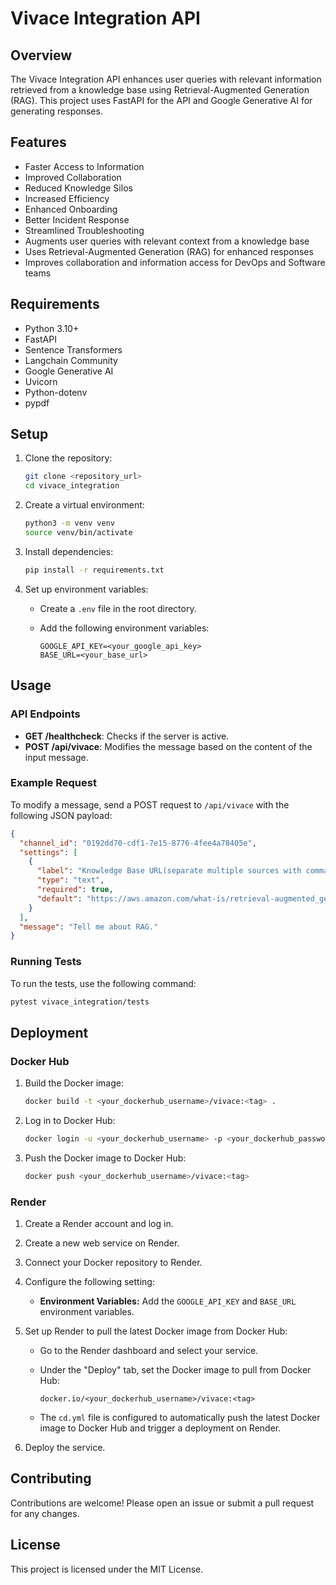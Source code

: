 # Vivace Integration API

## Overview

The Vivace Integration API enhances user queries with relevant information retrieved from a knowledge base using Retrieval-Augmented Generation (RAG). This project uses FastAPI for the API and Google Generative AI for generating responses.

## Features

- Faster Access to Information
- Improved Collaboration
- Reduced Knowledge Silos
- Increased Efficiency
- Enhanced Onboarding
- Better Incident Response
- Streamlined Troubleshooting
- Augments user queries with relevant context from a knowledge base
- Uses Retrieval-Augmented Generation (RAG) for enhanced responses
- Improves collaboration and information access for DevOps and Software teams

## Requirements

- Python 3.10+
- FastAPI
- Sentence Transformers
- Langchain Community
- Google Generative AI
- Uvicorn
- Python-dotenv
- pypdf

## Setup

1.  Clone the repository:

    ```bash
    git clone <repository_url>
    cd vivace_integration
    ```
2.  Create a virtual environment:

    ```bash
    python3 -m venv venv
    source venv/bin/activate
    ```
3.  Install dependencies:

    ```bash
    pip install -r requirements.txt
    ```
4.  Set up environment variables:

    *   Create a `.env` file in the root directory.
    *   Add the following environment variables:

        ```
        GOOGLE_API_KEY=<your_google_api_key>
        BASE_URL=<your_base_url>
        ```

## Usage

### API Endpoints

-   **GET /healthcheck**: Checks if the server is active.
-   **POST /api/vivace**: Modifies the message based on the content of the input message.

### Example Request

To modify a message, send a POST request to `/api/vivace` with the following JSON payload:

```json
{
  "channel_id": "0192dd70-cdf1-7e15-8776-4fee4a78405e",
  "settings": [
    {
      "label": "Knowledge Base URL(separate multiple sources with commas)",
      "type": "text",
      "required": true,
      "default": "https://aws.amazon.com/what-is/retrieval-augmented_generation/"
    }
  ],
  "message": "Tell me about RAG."
}
```

### Running Tests

To run the tests, use the following command:

```bash
pytest vivace_integration/tests
```

## Deployment

### Docker Hub

1. Build the Docker image:

    ```bash
    docker build -t <your_dockerhub_username>/vivace:<tag> .
    ```

2. Log in to Docker Hub:

    ```bash
    docker login -u <your_dockerhub_username> -p <your_dockerhub_password>
    ```

3. Push the Docker image to Docker Hub:

    ```bash
    docker push <your_dockerhub_username>/vivace:<tag>
    ```

### Render

1. Create a Render account and log in.
2. Create a new web service on Render.
3. Connect your Docker repository to Render.
4. Configure the following setting:

    *   **Environment Variables:** Add the `GOOGLE_API_KEY` and `BASE_URL` environment variables.

5. Set up Render to pull the latest Docker image from Docker Hub:

    *   Go to the Render dashboard and select your service.
    *   Under the "Deploy" tab, set the Docker image to pull from Docker Hub:
        ```
        docker.io/<your_dockerhub_username>/vivace:<tag>
        ```

    *   The `cd.yml` file is configured to automatically push the latest Docker image to Docker Hub and trigger a deployment on Render.

6. Deploy the service.

## Contributing

Contributions are welcome! Please open an issue or submit a pull request for any changes.

## License

This project is licensed under the MIT License.
